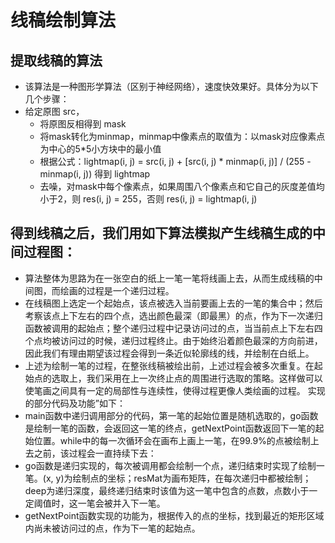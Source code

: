 # 线稿绘制算法

## 提取线稿的算法
 - 该算法是一种图形学算法（区别于神经网络），速度快效果好。具体分为以下几个步骤：
 - 给定原图 src，
	 - 将原图反相得到 mask
	 - 将mask转化为minmap，minmap中像素点的取值为：以mask对应像素点为中心的5*5小方块中的最小值
	 - 根据公式：lightmap(i, j) = src(i, j) + [src(i, j) * minmap(i, j)] / (255 - minmap(i, j)) 得到 lightmap
	 - 去噪，对mask中每个像素点，如果周围八个像素点和它自己的灰度差值均小于2，则 res(i, j) = 255，否则 res(i, j) = lightmap(i, j)

## 得到线稿之后，我们用如下算法模拟产生线稿生成的中间过程图：
 - 算法整体为思路为在一张空白的纸上一笔一笔将线画上去，从而生成线稿的中间图，而绘画的过程是一个递归过程。
 - 在线稿图上选定一个起始点，该点被选入当前要画上去的一笔的集合中；然后考察该点上下左右的四个点，选出颜色最深（即最黑）的点，作为下一次递归函数被调用的起始点；整个递归过程中记录访问过的点，当当前点上下左右四个点均被访问过的时候，递归过程终止。由于始终沿着颜色最深的方向前进，因此我们有理由期望该过程会得到一条近似轮廓线的线，并绘制在白纸上。
 - 上述为绘制一笔的过程，在整张线稿被绘出前，上述过程会被多次重复。在起始点的选取上，我们采用在上一次终止点的周围进行选取的策略。这样做可以使笔画之间具有一定的局部性与连续性，使得过程更像人类绘画的过程。
实现的部分代码及功能”如下：
 - main函数中递归调用部分的代码，第一笔的起始位置是随机选取的，go函数是绘制一笔的函数，会返回这一笔的终点，getNextPoint函数返回下一笔的起始位置。while中的每一次循环会在画布上画上一笔，在99.9%的点被绘制上去之前，该过程会一直持续下去：
 - go函数是递归实现的，每次被调用都会绘制一个点，递归结束时实现了绘制一笔。(x, y)为绘制点的坐标；resMat为画布矩阵，在每次递归中都被绘制；deep为递归深度，最终递归结束时该值为这一笔中包含的点数，点数小于一定阈值时，这一笔会被并入下一笔。
 - getNextPoint函数实现的功能为，根据传入的点的坐标，找到最近的矩形区域内尚未被访问过的点，作为下一笔的起始点。
